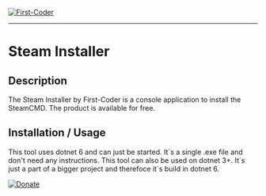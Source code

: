 [![First-Coder](https://first-coder.de/images/logos/LogoFirstCoderDarkHorizontal.png)](https://first-coder.de/)

---

# Steam Installer

## Description

The Steam Installer by First-Coder is a console application to install the SteamCMD. The product is available for free. 

## Installation / Usage

This tool uses dotnet 6 and can just be started. It´s a single .exe file and don't need any instructions. This tool can also be used on dotnet 3+. It´s just a part of a bigger project and therefoce it´s build in dotnet 6.

[![Donate](https://img.shields.io/badge/Donate-PayPal-green.svg)](https://www.paypal.com/donate?hosted_button_id=8PBF4BN7R46TE)
